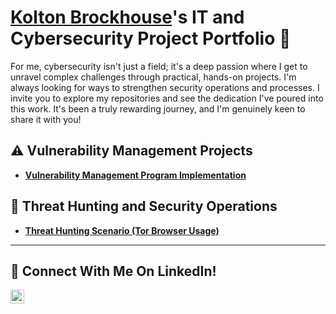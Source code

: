 # <a href="https://www.linkedin.com/in/kolton-brockhouse-08b552158/">Kolton Brockhouse</a>'s IT and Cybersecurity Project Portfolio 🔐

For me, cybersecurity isn't just a field; it's a deep passion where I get to unravel complex challenges through practical, hands-on projects.  I'm always looking for ways to strengthen security operations and processes. I invite you to explore my repositories and see the dedication I've poured into this work. It's been a truly rewarding journey, and I'm genuinely keen to share it with you!


## ⚠️ Vulnerability Management Projects

- **[Vulnerability Management Program Implementation](https://github.com/joshcybertest/vulnerability-management-program)**


## 🚨 Threat Hunting and Security Operations

- **[Threat Hunting Scenario (Tor Browser Usage)]()**

<hr/>

## 🤳 Connect With Me On LinkedIn!


[<img align="middle" alt="___________ | LinkedIn" width="22px" src="https://cdn.jsdelivr.net/npm/simple-icons@v3/icons/linkedin.svg" />][linkedin]



[linkedin]: https://linkedin.com/in/kolton-brockhouse-08b552158/






<!--
<img width="35" alt="image" src="https://github.com/user-attachments/assets/2f41c7cd-5ea8-4475-b451-a37161b6c3fb"> 
<img width="35" alt="image" src="https://github.com/user-attachments/assets/77649969-9910-4994-8b96-74a116cfb2a8">
-->
